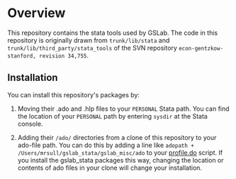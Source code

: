 # Overview

This repository contains the stata tools used by GSLab. The code in this repository is originally drawn from `trunk/lib/stata` and `trunk/lib/third_party/stata_tools` of the SVN repository `econ-gentzkow-stanford, revision 34,755`.

## Installation

You can install this repository's packages by:
1. Moving their .ado and .hlp files to your `PERSONAL` Stata path. You can find
   the location of your `PERSONAL` path by entering `sysdir` at the Stata 
   console. 

2. Adding their `/ado/` directories from a clone of this repository to your
   ado-file path. You can do this by adding a line like 
   `adopath + /Users/mrsull/gslab_stata/gslab_misc/ado`
   to your [profile.do](http://www.stata.com/support/faqs/programming/profile-do-file/) script. If you install the gslab_stata packages this way, changing the location 
   or contents of ado files in your clone will change your installation.
